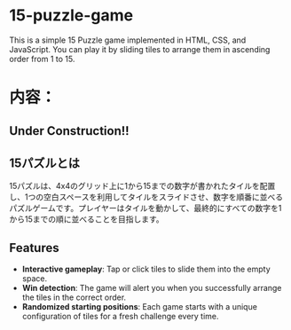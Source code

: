 # 15-puzzle-game
This is a simple 15 Puzzle game implemented in HTML, CSS, and JavaScript.
You can play it by sliding tiles to arrange them in ascending order from 1 to 15.

# 内容：
  ## Under Construction!!

<!--
#### URLはこちらから https://pavlov-dog1.github.io/15-puzzle-game/
-->

## 15パズルとは
15パズルは、4x4のグリッド上に1から15までの数字が書かれたタイルを配置し、1つの空白スペースを利用してタイルをスライドさせ、数字を順番に並べるパズルゲームです。プレイヤーはタイルを動かして、最終的にすべての数字を1から15までの順に並べることを目指します。

## Features
- **Interactive gameplay**: Tap or click tiles to slide them into the empty space.
- **Win detection**: The game will alert you when you successfully arrange the tiles in the correct order.
- **Randomized starting positions**: Each game starts with a unique configuration of tiles for a fresh challenge every time.
